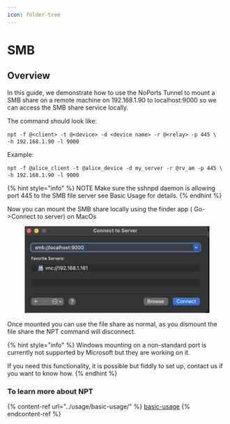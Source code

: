 ```yaml
---
icon: folder-tree
---
```


# SMB

## Overview

In this guide, we demonstrate how to use the NoPorts Tunnel to mount a SMB share on a remote machine on 192.168.1.90 to localhost:9000 so we can access the SMB share service locally.

The command should look like:

```
npt -f @<client> -t @<device> -d <device name> -r @<relay> -p 445 \
-h 192.168.1.90 -l 9000
```

Example:

```
npt -f @alice_client -t @alice_device -d my_server -r @rv_am -p 445 \
-h 192.168.1.90 -l 9000
```

{% hint style="info" %}
NOTE Make sure the sshnpd daemon is allowing port 445 to the SMB file server see Basic Usage for details.
{% endhint %}

Now you can mount the SMB share locally using the finder app ( Go->Connect to server) on MacOs

<figure><img src="../.gitbook/assets/Screenshot 2024-07-03 at 19.52.04.png" alt=""><figcaption></figcaption></figure>

Once mounted you can use the file share as normal, as you dismount the file share the NPT command will disconnect.



{% hint style="info" %}
Windows mounting on a non-standard port is currently not supported by Microsoft but they are working on it.

If you need this functionality, it is possible but fiddly to set up, contact us if you want to know how.
{% endhint %}

### To learn more about NPT

{% content-ref url="../usage/basic-usage/" %}
[basic-usage](../usage/basic-usage/)
{% endcontent-ref %}
